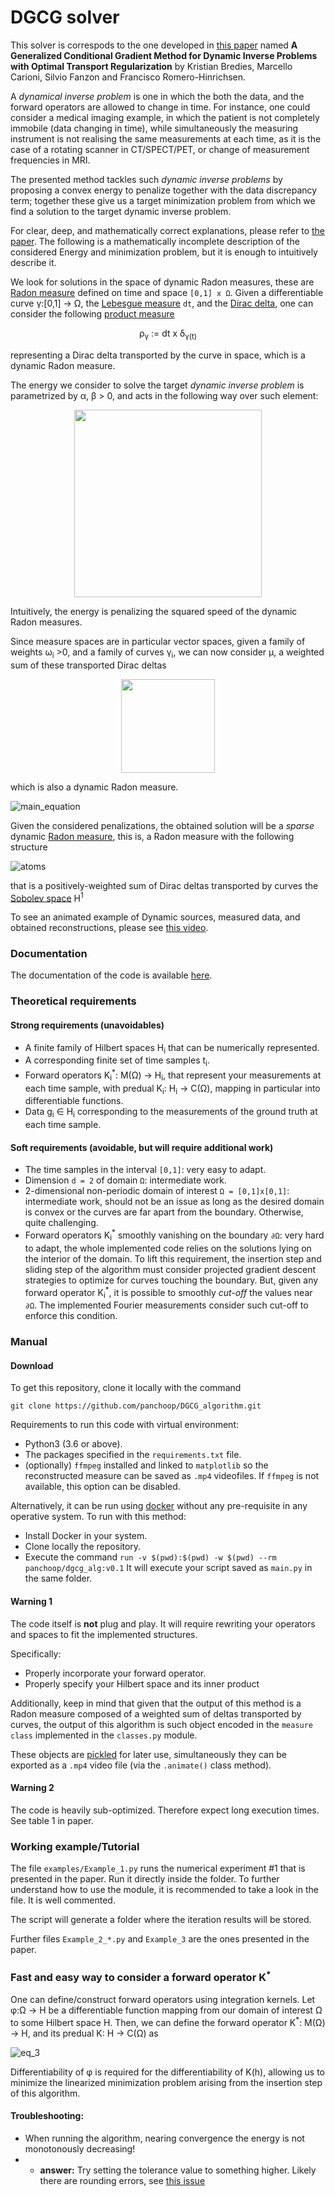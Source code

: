# DGCG solver

This solver is correspods to the one developed in
[this paper](https://arxiv.org/abs/2012.11706) named
**A Generalized Conditional Gradient Method for Dynamic Inverse Problems with 
Optimal Transport Regularization** by Kristian Bredies, Marcello Carioni, 
Silvio Fanzon and Francisco Romero-Hinrichsen.

A *dynamical inverse problem* is one in which the both the data, and the
forward operators are allowed to change in time.  For instance, one could
consider a medical imaging example, in which the patient is not completely
immobile (data changing in time), while simultaneously the measuring instrument
is not realising the same measurements at each time, as it is the case of a
rotating scanner in CT/SPECT/PET, or change of measurement frequencies in MRI.

The presented method tackles such *dynamic inverse problems* by 
proposing a convex energy to penalize together with the data discrepancy term; 
together these give us a target minimization problem from which we find a 
solution to the target dynamic inverse problem.

For clear, deep, and mathematically correct explanations, please refer to 
[the paper](https://arxiv.org/abs/2012.11706). The following is a mathematically
incomplete description of the considered Energy and minimization problem, but 
it is enough to intuitively describe it.

We look for solutions in the space of dynamic Radon measures, these are
[Radon measure](https://en.wikipedia.org/wiki/Radon_measure) defined on 
time and space `[0,1] x Ω`. Given a differentiable curve γ:[0,1] -> Ω, the 
[Lebesgue measure](https://en.wikipedia.org/wiki/Lebesgue_measure) `dt`, and the 
[Dirac delta](https://en.wikipedia.org/wiki/Dirac_delta_function#As_a_measure),
one can consider the following [product measure](https://en.wikipedia.org/wiki/Product_measure) 

<p align="center">
ρ<sub>γ</sub> := dt x δ<sub>γ(t)</sub>
</p>
representing a Dirac delta transported by the curve in space, which is a
dynamic Radon measure.

The energy we consider to solve the target *dynamic inverse problem* is
parametrized by α, β > 0, and acts
in the following way over such element:
<p align="center">
<img src="https://github.com/panchoop/DGCG_algorithm/blob/assets/tex/eq_4.gif" width="300">
</p>
Intuitively, the energy is penalizing the squared speed of the dynamic Radon
measures.

Since measure spaces are in particular vector spaces, given a family of weights
ω<sub>i</sub> >0,  and a family of curves γ<sub>i</sub>, we can now consider μ, 
a weighted sum of these transported Dirac deltas
<p align="center">
<img src="https://github.com/panchoop/DGCG_algorithm/blob/assets/tex/eq_5.gif" width="150">
</p>
which is also a dynamic Radon measure.


![main_equation](https://github.com/panchoop/DGCG_algorithm/blob/assets/tex/eq_1.gif)
                                                                                                            
Given the considered penalizations, the obtained solution will be a 
*sparse* dynamic [Radon measure](https://en.wikipedia.org/wiki/Radon_measure), this is, a Radon measure with the
following structure

![atoms](https://github.com/panchoop/DGCG_algorithm/blob/assets/tex/eq_2.gif)

that is a positively-weighted sum of Dirac deltas transported by curves the 
[Sobolev space](https://en.wikipedia.org/wiki/Sobolev_space#The_case_p_=_2) H<sup>1</sup>

To see an animated example of Dynamic sources, measured data, and obtained reconstructions,
please see [this video](https://www.youtube.com/watch?v=daKkJZH3WD4).

### Documentation

The documentation of the code is available 
[here](https://dgcg-algorithm.readthedocs.io/en/latest/).

### Theoretical requirements

#### Strong requirements (unavoidables)

- A finite family of Hilbert spaces H<sub>i</sub> that can be numerically represented.
- A corresponding finite set of time samples t<sub>i</sub>.
- Forward operators K<sub>i</sub><sup>\*</sup>: M(Ω) -> H<sub>i</sub>, 
 that represent your measurements at each time sample,
with predual K<sub>i</sub>: H<sub>i</sub> -> C(Ω), 
mapping in particular into differentiable functions.
- Data g<sub>i</sub> ∈ H<sub>i</sub> corresponding to the
  measurements of the ground truth at each time sample.

#### Soft requirements (avoidable, but will require additional work)

- The time samples in the interval `[0,1]`: very easy to adapt.
- Dimension `d = 2` of domain `Ω`: intermediate work.
- 2-dimensional non-periodic domain of interest `Ω = [0,1]x[0,1]`: 
intermediate work, should not be an issue as long as the desired domain is convex
or the curves are far apart from the boundary. Otherwise, quite challenging.
- Forward operators K<sub>i</sub><sup>\*</sup> smoothly vanishing on the
  boundary `∂Ω`: very hard to adapt, the whole implemented code relies on the
solutions lying on the interior of the domain. To lift this requirement, the
insertion step and sliding step of the algorithm must consider projected
gradient descent strategies to optimize for curves touching the boundary. 
But, given any forward operator K<sub>i</sub><sup>\*</sup>, it is possible to
smoothly *cut-off* the values near `∂Ω`. The implemented Fourier measurements
consider such cut-off to enforce this condition.

### Manual

#### Download

To get this repository, clone it locally with the command

``` 
git clone https://github.com/panchoop/DGCG_algorithm.git
```

Requirements to run this code with virtual environment:
- Python3 (3.6 or above).
- The packages specified in the `requirements.txt` file.
- (optionally) `ffmpeg` installed and linked to `matplotlib` so the reconstructed
measure can be saved as `.mp4` videofiles. If `ffmpeg` is not available, 
this option can be disabled.

Alternatively, it can be run using [docker](https://www.docker.com/) without
any pre-requisite in any operative system. To run with this method:
- Install Docker in your system.
- Clone locally the repository.
- Execute the command `run -v $(pwd):$(pwd) -w $(pwd) --rm panchoop/dgcg_alg:v0.1`
It will execute your script saved as `main.py` in the same folder.

#### Warning 1

The code itself is **not** plug and play. It will require rewriting your 
operators and spaces to fit the implemented structures. 

Specifically:
- Properly incorporate your forward operator.
- Properly specify your Hilbert space and its inner product

Additionally, keep in mind that given that the output of this method is a Radon
measure composed of a weighted sum of deltas transported by curves, the output
of this algorithm is such object encoded in the `measure class` implemented in
the `classes.py` module. 

These objects are [pickled](https://docs.python.org/3/library/pickle.html)
 for later use, simultaneously they can be
exported as a `.mp4` video file (via the `.animate()` class method).

#### Warning 2
The code is heavily sub-optimized. Therefore expect long execution times.
See table 1 in paper.

### Working example/Tutorial

The file `examples/Example_1.py` runs the numerical experiment #1 that is presented
in the paper. Run it directly inside the folder. To further understand 
how to use the module, it is recommended to take a look in the file. 
It is well commented.

The script will generate a folder where the iteration results will be stored. 

Further files `Example_2_*.py` and `Example_3` are the ones presented in the
paper.

### Fast and easy way to consider a forward operator K<sup>\*</sup>

One can define/construct forward operators using integration kernels.
Let φ:Ω -> H be a differentiable function mapping from our domain of interest
Ω to some Hilbert space H. Then, we can define the forward operator 
K<sup>\*</sup>: M(Ω) -> H, and its predual K: H -> C(Ω) as

![eq_3](https://github.com/panchoop/DGCG_algorithm/blob/assets/tex/eq_3.gif)

Differentiability of φ is required for the differentiability of K(h),
allowing us to minimize the linearized minimization problem arising from
the insertion step of this algorithm.

#### Troubleshooting:
- When running the algorithm, nearing convergence the energy is not
  monotonously decreasing! 
- - **answer:** Try setting the tolerance value to something higher. Likely
    there are rounding errors, see [this
issue](https://github.com/panchoop/DGCG_algorithm/issues/13#issue-774344239)


